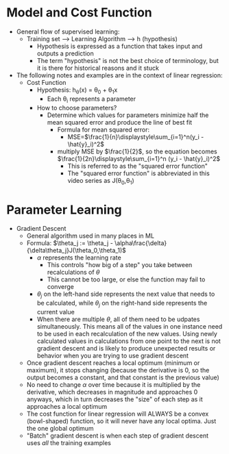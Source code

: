 # Model and Cost Function
- General flow of supervised learning:
  - Training set --> Learning Algorithm --> h (hypothesis)
    - Hypothesis is expressed as a function that takes input and outputs a prediction
    - The term "hypothesis" is not the best choice of terminology, but it is there for historical reasons and it stuck
- The following notes and examples are in the context of linear regression:
  - Cost Function
    - Hypothesis: h<sub>&theta;</sub>(x) = &theta;<sub>0</sub> + &theta;<sub>1</sub>x
      - Each &theta;<sub>i</sub> represents a parameter
    - How to choose parameters?
      - Determine which values for parameters minimize half the mean squared error and produce the line of best fit
        - Formula for mean squared error:
          - MSE=$\frac{1}{n}\displaystyle\sum_{i=1}^n​ (y_i - \hat{y}_i)^2$
        - multiply MSE by $\frac{1}{2}$, so the equation becomes $\frac{1}{2n}\displaystyle\sum_{i=1}^n​ (y_i - \hat{y}_i)^2$
          - This is referred to as the "squared error function"
          - The "squared error function" is abbreviated in this video series as J(&theta;<sub>0</sub>,&theta;<sub>1</sub>)
    


# Parameter Learning
- Gradient Descent
  - General algorithm used in many places in ML
  - Formula: $\theta_j := \theta_j - \alpha\frac{\delta}{\delta\theta_j}J(\theta_0,\theta_1)$
    - $\alpha$ represents the learning rate
      - This controls "how big of a step" you take between recalculations of $\theta$
      - This cannot be too large, or else the function may fail to converge
    - $\theta_j$ on the left-hand side represents the next value that needs to be calculated, while $\theta_j$ on the right-hand side represents the current value
    - When there are multiple $\theta$, all of them need to be udpates simultaneously. This means all of the values in one instance need to be used in each recalculation of the new values. Using newly calculated values in calculations from one point to the next is not gradient descent and is likely to produce unexpected results or behavior when you are trying to use gradient descent
  - Once gradient descent reaches a local optimum (minimum or maximum), it stops changing (because the derivative is 0, so the output becomes a constant, and that constant is the previous value)
  - No need to change $\alpha$ over time because it is multiplied by the derivative, which decreases in magnitude and approaches 0 anyways, which in turn decreases the "size" of each step as it approaches a local optimum
  - <bold>The cost function for linear regression will ALWAYS be a convex (bowl-shaped) function</bold>, so it will never have any local optima. Just the one global optimum
  - "Batch" gradient descent is when each step of gradient descent uses <em>all</em> the training examples
